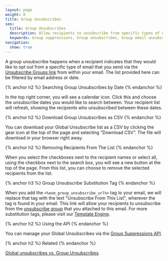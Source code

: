 ```yaml
---
layout: page
weight: 0
title: Group Unsubscribes
seo:
  title: Group Unsubscribes
  description: Allow recipients to unsubscribe from specific types of email you send, rather than everything you send, and stay out of the spam folder.
  keywords: Group suppressions, Group unsubscribes, Group email unsubscribe, Group email suppression
navigation:
  show: true
---
```


A group unsubscribe happens when a recipient indicates that they would like to opt out from a specific type of email that you send via the [Unsubscribe Groups link]({{root_url}}/User_Guide/Suppressions/group_unsubscribes.html#-Group-Unsubscribe-Substitution-Tags) from within your email.  The list provided here can be filtered by email address or date.

{% anchor h2 %}
Searching Group Unsubscribes by Date
{% endanchor %}

In the top right corner, you will see a calendar icon. Click this and choose the unsubscribe dates you would like to search between. Your recipient list will refresh, showing the recipients who unsubscribed between these dates.

{% anchor h2 %}
Download Group Unsubscribes as CSV
{% endanchor %}

You can download your Global Unsubscribe list as a CSV by clicking the gear icon at the top of the page and selecting “Download CSV”. The file will download in your browser right away.

{% anchor h2 %}
Removing Recipients From The List
{% endanchor %}

When you select the checkboxes next to the recipient names or select all, using the checkbox next to the search box, you will see a new button at the top of the page. From this list, you can choose to remove the selected recipients from the list.

{% anchor h3 %}
Group Unsubscribe Substitution Tag
{% endanchor %}

When you add the ```<%asm_group_unsubscribe_url%>``` tag to your email, we will replace that tag with the text "Unsubscribe From This List", wherever the tag is found in your email. This link will allow your recipients to unsubscribe from the [unsubscribe group]({{root_url}}/User_Guide/Suppressions/group_unsubscribes.html) that you attached to this email. For more substitution tags, please visit our [Template Engine]({{root_url}}/User_Guide/Templates/create_edit.html#-Unsubscribe-Substitution-Tags).


{% anchor h2 %}
Using the API
{% endanchor %}

You can manage your Global Unsubscribes via the [Group Suppressions API]({{root_url}}/API_Reference/Web_API_v3/Suppression_Management/groups.html).

{% anchor h2 %}
Related
{% endanchor %}

[Global unsubscribes vs. Group Unsubscribes]({{root_url}}/User_Guide/Email_Deliverability/Subscription_Tracking/suppressions_vs_unsubscribes.html).
